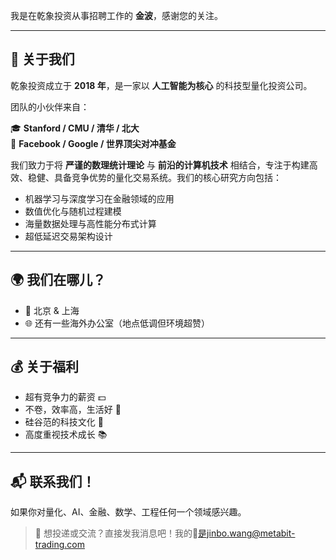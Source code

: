 我是在乾象投资从事招聘工作的 **金波**，感谢您的关注。

---

## 🚀 关于我们

乾象投资成立于 **2018 年**，是一家以 **人工智能为核心** 的科技型量化投资公司。

团队的小伙伴来自：

🎓 **Stanford / CMU / 清华 / 北大**  
💼 **Facebook / Google / 世界顶尖对冲基金**

我们致力于将 **严谨的数理统计理论** 与 **前沿的计算机技术** 相结合，专注于构建高效、稳健、具备竞争优势的量化交易系统。我们的核心研究方向包括：

- 机器学习与深度学习在金融领域的应用  
- 数值优化与随机过程建模  
- 海量数据处理与高性能分布式计算  
- 超低延迟交易架构设计

---

## 🌍 我们在哪儿？

- 📍 北京 & 上海  
- 🌐 还有一些海外办公室（地点低调但环境超赞）

---

## 💰 关于福利

- 超有竞争力的薪资 💵  
- 不卷，效率高，生活好 🧘  
- 硅谷范的科技文化 🚀  
- 高度重视技术成长 📚

---

## 📬 联系我们！

如果你对量化、AI、金融、数学、工程任何一个领域感兴趣。

> 👀 想投递或交流？直接发我消息吧！我的📮是jinbo.wang@metabit-trading.com
